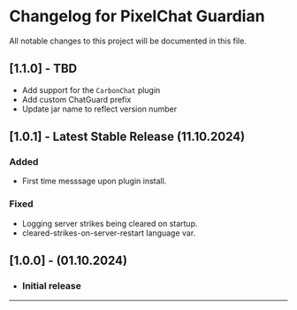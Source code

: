 # Changelog for PixelChat Guardian

All notable changes to this project will be documented in this file.

## [1.1.0] - TBD

- Add support for the `CarbonChat` plugin
- Add custom ChatGuard prefix
- Update jar name to reflect version number

## [1.0.1] - Latest Stable Release (11.10.2024)

### Added

- First time messsage upon plugin install.

### Fixed

- Logging server strikes being cleared on startup.
- cleared-strikes-on-server-restart language var.

## [1.0.0] - (01.10.2024)

- ### Initial release

---